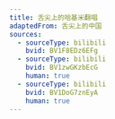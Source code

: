 ```yaml
---
title: 舌尖上的哈基米翻唱
adaptedFrom: 舌尖上的中国
sources:
  - sourceType: bilibili
    bvid: BV1F8EDz6EFg
  - sourceType: bilibili
    bvid: BV1zwGKzbEcG
    human: true
  - sourceType: bilibili
    bvid: BV1DoG7znEyA
    human: true
---
```

